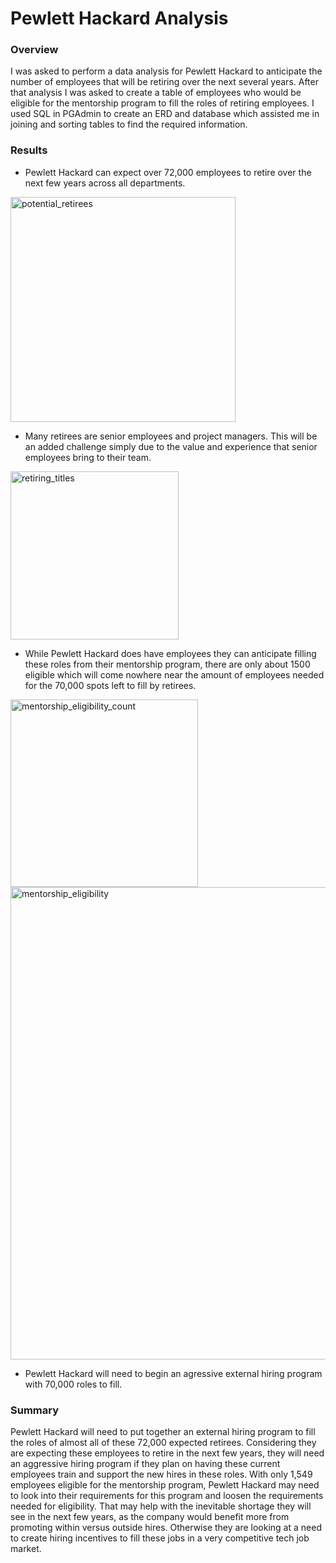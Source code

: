 # Pewlett Hackard Analysis

### Overview

I was asked to perform a data analysis for Pewlett Hackard to anticipate the number of employees that will be retiring over the next several years. After that analysis I was asked to create a table of employees who would be eligible for the mentorship program to fill the roles of retiring employees. I used SQL in PGAdmin to create an ERD and database which assisted me in joining and sorting tables to find the required information. 

### Results

* Pewlett Hackard can expect over 72,000 employees to retire over the next few years across all departments. 

<img width="360" alt="potential_retirees" src="https://user-images.githubusercontent.com/105175961/204374282-295852cc-057e-456f-b1e9-9cd790d6370f.png">

* Many retirees are senior employees and project managers. This will be an added challenge simply due to the value and experience that senior employees bring to their team.

<img width="269" alt="retiring_titles" src="https://user-images.githubusercontent.com/105175961/204375843-f77788ea-0b94-408b-85bf-ccd5224ddca3.png">

* While Pewlett Hackard does have employees they can anticipate filling these roles from their mentorship program, there are only about 1500 eligible which will come nowhere near the amount of employees needed for the 70,000 spots left to fill by retirees.

<img width="300" alt="mentorship_eligibility_count" src="https://user-images.githubusercontent.com/105175961/204376007-3acb0f3a-7f47-4fa4-aa00-210481db9e91.png">
<img width="756" alt="mentorship_eligibility" src="https://user-images.githubusercontent.com/105175961/204376037-7f72737f-2096-4ae5-8f0d-1a15d55ca40c.png">

* Pewlett Hackard will need to begin an agressive external hiring program with 70,000 roles to fill.

### Summary

Pewlett Hackard will need to put together an external hiring program to fill the roles of almost all of these 72,000 expected retirees. Considering they are expecting these employees to retire in the next few years, they will need an aggressive hiring program if they plan on having these current employees train and support the new hires in these roles. With only 1,549 employees eligible for the mentorship program, Pewlett Hackard may need to look into their requirements for this program and loosen the requirements needed for eligibility. That may help with the inevitable shortage they will see in the next few years, as the company would benefit more from promoting within versus outside hires. Otherwise they are looking at a need to create hiring incentives to fill these jobs in a very competitive tech job market. 
